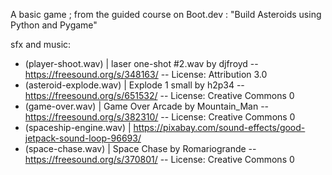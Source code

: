 A basic game ; from the guided course on Boot.dev : "Build Asteroids using Python and Pygame"

sfx and music:
- (player-shoot.wav) | laser one-shot #2.wav by djfroyd -- https://freesound.org/s/348163/ -- License: Attribution 3.0
- (asteroid-explode.wav) | Explode 1 small by h2p34 -- https://freesound.org/s/651532/ -- License: Creative Commons 0
- (game-over.wav) | Game Over Arcade by Mountain_Man -- https://freesound.org/s/382310/ -- License: Creative Commons 0
- (spaceship-engine.wav) | https://pixabay.com/sound-effects/good-jetpack-sound-loop-96693/
- (space-chase.wav) | Space Chase by Romariogrande -- https://freesound.org/s/370801/ -- License: Creative Commons 0